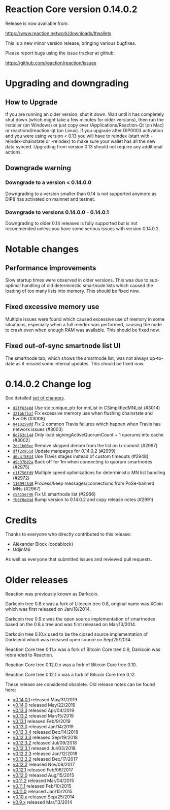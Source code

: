 Reaction Core version 0.14.0.2
==========================

Release is now available from:

  <https://www.reaction.network/downloads/#wallets>

This is a new minor version release, bringing various bugfixes.

Please report bugs using the issue tracker at github:

  <https://github.com/reaction/reaction/issues>


Upgrading and downgrading
=========================

How to Upgrade
--------------

If you are running an older version, shut it down. Wait until it has completely
shut down (which might take a few minutes for older versions), then run the
installer (on Windows) or just copy over /Applications/Reaction-Qt (on Mac) or
reactiond/reaction-qt (on Linux). If you upgrade after DIP0003 activation and you were
using version < 0.13 you will have to reindex (start with -reindex-chainstate
or -reindex) to make sure your wallet has all the new data synced. Upgrading from
version 0.13 should not require any additional actions.

Downgrade warning
-----------------

### Downgrade to a version < 0.14.0.0

Downgrading to a version smaller than 0.14 is not supported anymore as DIP8 has
activated on mainnet and testnet.

### Downgrade to versions 0.14.0.0 - 0.14.0.1

Downgrading to older 0.14 releases is fully supported but is not
recommended unless you have some serious issues with version 0.14.0.2.

Notable changes
===============

Performance improvements
------------------------
Slow startup times were observed in older versions. This was due to sub-optimal handling of old
deterministic smartnode lists which caused the loading of too many lists into memory. This should be
fixed now.

Fixed excessive memory use
--------------------------
Multiple issues were found which caused excessive use of memory in some situations, especially when
a full reindex was performed, causing the node to crash even when enough RAM was available. This should
be fixed now.

Fixed out-of-sync smartnode list UI
------------------------------------
The smartnode tab, which shows the smartnode list, was not always up-to-date as it missed some internal
updates. This should be fixed now.

0.14.0.2 Change log
===================

See detailed [set of changes](https://github.com/reaction/reaction/compare/v0.14.0.1...reaction:v0.14.0.2).

- [`d2ff63e8d`](https://github.com/reaction/reaction/commit/d2ff63e8d) Use std::unique_ptr for mnList in CSimplifiedMNList (#3014)
- [`321bbf5af`](https://github.com/reaction/reaction/commit/321bbf5af) Fix excessive memory use when flushing chainstate and EvoDB (#3008)
- [`0410259dd`](https://github.com/reaction/reaction/commit/0410259dd) Fix 2 common Travis failures which happen when Travis has network issues (#3003)
- [`8d763c144`](https://github.com/reaction/reaction/commit/8d763c144) Only load signingActiveQuorumCount + 1 quorums into cache (#3002)
- [`2dc1b06ec`](https://github.com/reaction/reaction/commit/2dc1b06ec) Remove skipped denom from the list on tx commit (#2997)
- [`dff2c851d`](https://github.com/reaction/reaction/commit/dff2c851d) Update manpages for 0.14.0.2 (#2999)
- [`46c4f5844`](https://github.com/reaction/reaction/commit/46c4f5844) Use Travis stages instead of custom timeouts (#2948)
- [`49c37b82a`](https://github.com/reaction/reaction/commit/49c37b82a) Back off for 1m when connecting to quorum smartnodes (#2975)
- [`c1f756fd9`](https://github.com/reaction/reaction/commit/c1f756fd9) Multiple speed optimizations for deterministic MN list handling (#2972)
- [`11699f540`](https://github.com/reaction/reaction/commit/11699f540) Process/keep messages/connections from PoSe-banned MNs (#2967)
- [`c5415e746`](https://github.com/reaction/reaction/commit/c5415e746) Fix UI smartnode list (#2966)
- [`fb6f0e04d`](https://github.com/reaction/reaction/commit/fb6f0e04d) Bump version to 0.14.0.2 and copy release notes (#2991)

Credits
=======

Thanks to everyone who directly contributed to this release:

- Alexander Block (codablock)
- UdjinM6

As well as everyone that submitted issues and reviewed pull requests.

Older releases
==============

Reaction was previously known as Darkcoin.

Darkcoin tree 0.8.x was a fork of Litecoin tree 0.8, original name was XCoin
which was first released on Jan/18/2014.

Darkcoin tree 0.9.x was the open source implementation of smartnodes based on
the 0.8.x tree and was first released on Mar/13/2014.

Darkcoin tree 0.10.x used to be the closed source implementation of Darksend
which was released open source on Sep/25/2014.

Reaction Core tree 0.11.x was a fork of Bitcoin Core tree 0.9,
Darkcoin was rebranded to Reaction.

Reaction Core tree 0.12.0.x was a fork of Bitcoin Core tree 0.10.

Reaction Core tree 0.12.1.x was a fork of Bitcoin Core tree 0.12.

These release are considered obsolete. Old release notes can be found here:

- [v0.14.0.1](https://github.com/reaction/reaction/blob/master/doc/release-notes/reaction/release-notes-0.14.0.1.md) released May/31/2019
- [v0.14.0](https://github.com/reaction/reaction/blob/master/doc/release-notes/reaction/release-notes-0.14.0.md) released May/22/2019
- [v0.13.3](https://github.com/reaction/reaction/blob/master/doc/release-notes/reaction/release-notes-0.13.3.md) released Apr/04/2019
- [v0.13.2](https://github.com/reaction/reaction/blob/master/doc/release-notes/reaction/release-notes-0.13.2.md) released Mar/15/2019
- [v0.13.1](https://github.com/reaction/reaction/blob/master/doc/release-notes/reaction/release-notes-0.13.1.md) released Feb/9/2019
- [v0.13.0](https://github.com/reaction/reaction/blob/master/doc/release-notes/reaction/release-notes-0.13.0.md) released Jan/14/2019
- [v0.12.3.4](https://github.com/reaction/reaction/blob/master/doc/release-notes/reaction/release-notes-0.12.3.4.md) released Dec/14/2018
- [v0.12.3.3](https://github.com/reaction/reaction/blob/master/doc/release-notes/reaction/release-notes-0.12.3.3.md) released Sep/19/2018
- [v0.12.3.2](https://github.com/reaction/reaction/blob/master/doc/release-notes/reaction/release-notes-0.12.3.2.md) released Jul/09/2018
- [v0.12.3.1](https://github.com/reaction/reaction/blob/master/doc/release-notes/reaction/release-notes-0.12.3.1.md) released Jul/03/2018
- [v0.12.2.3](https://github.com/reaction/reaction/blob/master/doc/release-notes/reaction/release-notes-0.12.2.3.md) released Jan/12/2018
- [v0.12.2.2](https://github.com/reaction/reaction/blob/master/doc/release-notes/reaction/release-notes-0.12.2.2.md) released Dec/17/2017
- [v0.12.2](https://github.com/reaction/reaction/blob/master/doc/release-notes/reaction/release-notes-0.12.2.md) released Nov/08/2017
- [v0.12.1](https://github.com/reaction/reaction/blob/master/doc/release-notes/reaction/release-notes-0.12.1.md) released Feb/06/2017
- [v0.12.0](https://github.com/reaction/reaction/blob/master/doc/release-notes/reaction/release-notes-0.12.0.md) released Aug/15/2015
- [v0.11.2](https://github.com/reaction/reaction/blob/master/doc/release-notes/reaction/release-notes-0.11.2.md) released Mar/04/2015
- [v0.11.1](https://github.com/reaction/reaction/blob/master/doc/release-notes/reaction/release-notes-0.11.1.md) released Feb/10/2015
- [v0.11.0](https://github.com/reaction/reaction/blob/master/doc/release-notes/reaction/release-notes-0.11.0.md) released Jan/15/2015
- [v0.10.x](https://github.com/reaction/reaction/blob/master/doc/release-notes/reaction/release-notes-0.10.0.md) released Sep/25/2014
- [v0.9.x](https://github.com/reaction/reaction/blob/master/doc/release-notes/reaction/release-notes-0.9.0.md) released Mar/13/2014

